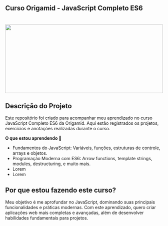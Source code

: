 ## Curso Origamid - JavaScript Completo ES6

<h1 align="center" >
  <img src="https://github.com/user-attachments/assets/8daffd60-fdb4-4445-b2e1-96ac5f9cf80c" width="100%" height="220"  >
</h1>


## Descrição do Projeto

<p>
Este repositório foi criado para acompanhar meu aprendizado no curso JavaScript Completo ES6 da Origamid. 
Aqui estão registrados os projetos, exercícios e anotações realizadas durante o curso.

**O que estou aprendendo 🚀**

-   Fundamentos do JavaScript: Variáveis, funções, estruturas de controle, arrays e objetos.
-   Programação Moderna com ES6: Arrow functions, template strings, modules, destructuring, e muito mais.
-   Lorem
-   Lorem
</p>

## Por que estou fazendo este curso? 

<p>
Meu objetivo é me aprofundar no JavaScript, dominando suas principais funcionalidades e práticas modernas. 
Com este aprendizado, quero criar aplicações web mais completas e avançadas, além de desenvolver habilidades fundamentais para projetos.
</p>

